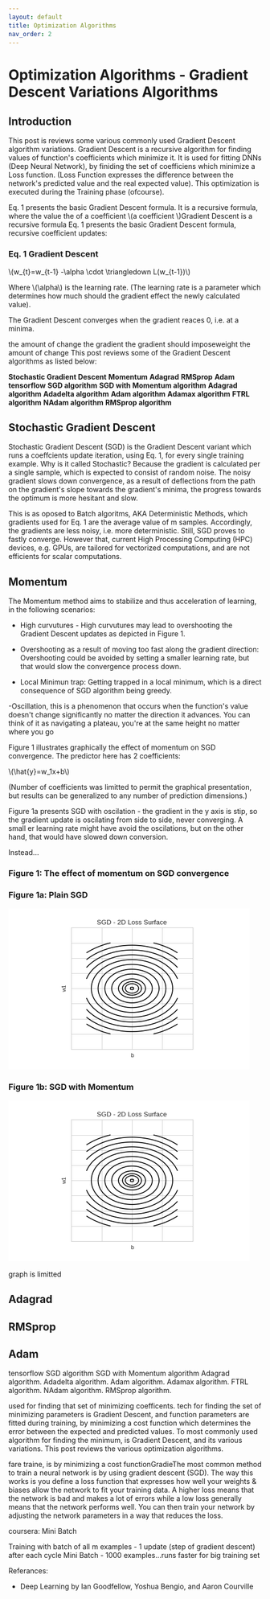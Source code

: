 ```yaml
---
layout: default
title: Optimization Algorithms
nav_order: 2
---
```


# Optimization Algorithms - Gradient Descent Variations Algorithms

## Introduction

This post is reviews some various commonly used Gradient Descent algorithm variations. Gradient Descent is a recursive algorithm for finding values of function's coefficients which minimize it. It is used for fitting DNNs (Deep Neural Network), by finiding the set of coefficiens which minimize a Loss function. (Loss Function expresses the difference between the network's predicted value and the real expected value). This optimization is executed during the Training phase (ofcourse). 

Eq. 1 presents the basic Gradient Descent formula. It is a recursive formula, where the value the of a coefficient \\(a coefficient \\)Gradient Descent is a recursive formula Eq. 1 presents the basic Gradient Descent formula, recursive coefficient updates:

### Eq. 1 Gradient Descent

\\(w_{t}=w_{t-1} -\alpha \cdot \triangledown L(w_{t-1})\\)

Where \\(\alpha\\) is the learning rate. (The learning rate is a parameter which determines how much should the gradient effect the newly calculated value).

The Gradient Descent converges when the gradient reaces 0, i.e. at a minima.  

the amount of change the gradient the gradient should imposeweight the amount of change 
This post reviews some of the Gradient Descent algorithms as listed below:

**Stochastic Gradient Descent**
**Momentum**
**Adagrad**
**RMSprop**
**Adam**
**tensorflow**
**SGD algorithm**
**SGD with Momentum algorithm**
**Adagrad algorithm**
**Adadelta algorithm**
**Adam algorithm**
**Adamax algorithm**
**FTRL algorithm**
**NAdam algorithm**
**RMSprop algorithm**


## Stochastic Gradient Descent
Stochastic Gradient Descent (SGD) is the Gradient Descent variant which runs a coeffcients update iteration, using Eq. 1, for every single training example. 
Why is it called Stochastic? Because the gradient is calculated per a single sample, which is expected to consist of random noise. The noisy gradient slows down convergence, as a result of deflections from the path on the gradient's slope towards the gradient's minima, the progress towards the optimum is more hesitant and slow.

This is as oposed to Batch algoritms, AKA Deterministic Methods, which gradients used for Eq. 1 are the average value of m samples. Accordingly, the gradients are less noisy, i.e. more deterministic.
Still, SGD proves to fastly converge. However that, current High Processing Computing (HPC) devices, e.g. GPUs, are tailored for vectorized computations, and are not efficients for scalar computations.







## Momentum

The Momentum method aims to stabilize and thus acceleration of learning, in the following scenarios:

- High curvutures - High curvutures may lead to overshooting the Gradient Descent updates as depicted in Figure 1. 

- Overshooting as a result of moving too fast along the gradient direction: Overshooting could be avoided by setting a smaller learning rate, but that would slow the convergence process down.
- Local Minimun trap: Getting trapped in a local minimum, which is a direct consequence of SGD algorithm being greedy.

-Oscillation, this is a phenomenon that occurs when the function's value doesn't change significantly no matter the direction it advances. You can think of it as navigating a plateau, you're at the same height no matter where you go

Figure 1 illustrates graphically the effect of momentum on SGD convergence. The predictor here has 2 coefficients:

\\(\hat{y}=w_1x+b\\)

(Number of coefficients was limitted to permit the graphical presentation, but results can be generalized to any number of prediction dimensions.)

Figure 1a presents SGD with oscilation - the gradient in the y axis is stip, so the gradient update is oscilating from side to side, never converging. A small er learning rate might have avoid the oscilations, but on the other hand, that would have slowed down conversion.

Instead...



### Figure 1: The effect of momentum on SGD convergence

### Figure 1a: Plain SGD

![Oscilating SGD](../assets/images/gd_optimizations/sgd-oscilations.gif)



### Figure 1b: SGD with Momentum

![Momentum SGD](../assets/images/gd_optimizations/sgd-momentum.gif)





graph is limitted 


## Adagrad
## RMSprop
## Adam
tensorflow
SGD algorithm
SGD with Momentum algorithm
Adagrad algorithm.
Adadelta algorithm.
Adam algorithm.
Adamax algorithm.
FTRL algorithm.
NAdam algorithm.
RMSprop algorithm.









used for finding that set of minimizing coefficents. tech for finding the set of minimizing parameters is Gradient Descent, and function parameters are fitted during training, by minimizing a cost function which determines the error between the expected and predicted values. To most commonly used algorithm for finding the  minimum, is Gradient Descent, and its various variations. This post reviews the various optimization algorithms.







fare traine, is by minimizing a cost functionGradieThe most common method to train a neural network is by using gradient descent (SGD). The way this works is you define a loss function 
that expresses how well your weights & biases allow the network to fit your training data. A higher loss means that the network is bad and makes a lot of errors while a low loss generally means that the network performs well. You can then train your network by adjusting the network parameters in a way that reduces the loss.



coursera:
Mini Batch


Training with batch of all m examples - 1 update (step of gradient descent) after each cycle
Mini Batch - 1000 examples...runs faster for big training set


Referances:
- Deep Learning by Ian Goodfellow, Yoshua Bengio, and Aaron Courville 
